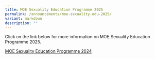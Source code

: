 ```yaml
---
title: MOE Sexuality Education Programme 2025
permalink: /announcements/moe-sexuality-edu-2025/
variant: markdown
description: ""
---
```

<p>Click on the link below for more information on<strong> </strong>MOE Sexuality
Education Programme 2025.</p>
<p></p>
<p><a href="/learning-at-sms/student-development/2024-moe-sexuality-education-programme/">MOE Sexuality Education Programme 2024</a>
</p>